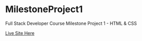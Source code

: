 # MilestoneProject1
Full Stack Developer Course Milestone Project 1 - HTML &amp; CSS

[Live Site Here](http://danryan.uk)
